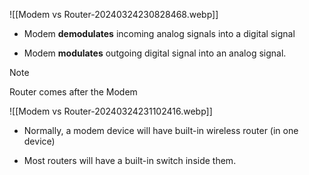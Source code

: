 ![[Modem vs Router-20240324230828468.webp]]
* Modem **demodulates** incoming analog signals into a digital signal

* Modem  **modulates** outgoing digital signal into an analog signal.

> [!note]
> Router comes after the Modem

![[Modem vs Router-20240324231102416.webp]]

* Normally, a modem device will have built-in wireless router (in one device)

* Most routers will have a built-in switch inside them.